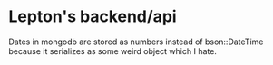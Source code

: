 # Lepton's backend/api
Dates in mongodb are stored as numbers instead of bson::DateTime because it serializes as some weird object which I hate.